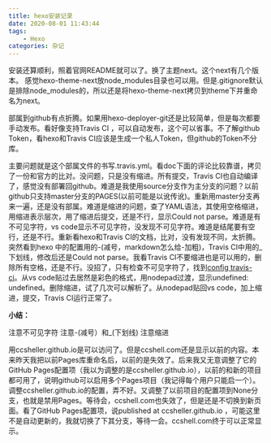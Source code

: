 ```yaml
---
title: hexo安装记录
date: 2020-08-01 11:43:44
tags:
    - Hexo
categories: 杂记
---
```


安装还算顺利，照着官网README就可以了。换了主题next。这个next有几个版本。
感觉hexo-theme-next放node_modules目录也可以用。但是.gitignore默认是排除node_modules的，所以还是将hexo-theme-next拷贝到theme下并重命名为next。

部属到github有点折腾。如果用hexo-deployer-git还是比较简单，但是每次都要手动发布。看好像支持Travis CI ，可以自动发布，这个可以省事。不了解github Token，看hexo和Travis CI应该是生成一个私人Token，但github的Token不分库。

主要问题就是这个部属文件的书写.travis.yml。看doc下面的评论比较靠谱，拷贝了一份和官方的比对。没问题，只是没有缩进。所有提交，Travis CI也自动编译了，感觉没有部署回github。难道是我使用source分支作为主分支的问题？以前github只支持master分支的PAGES(以前可能是以讹传讹)。重新用master分支再来一遍，还是没有部属。难道是缩进的问题，查了YAML语法，其使用空格缩进，用缩进表示层次，用了缩进后提交，还是不行，显示Could not parse。难道是有不可见字符，vs code显示不可见字符，没发现不可见字符。难道是结尾要有空行，还是不行。重新看hexo和Travis CI的文档，比对，没有发现不同，太折腾。突然看到hexo 中的配置用的-(减号，markdown怎么给-加粗)，Travis CI中用的_下划线，修改后还是Could not parse。我看Travis CI不要缩进也是可以用的，删除所有空格，还是不行。没招了，只有检查不可见字符了，找到[config travis-ci](https://config.travis-ci.com/explore)。从vs code贴过去居然是彩色的格式，用nodepad过渡，显示undefined: undefined。删除缩进，试了几次可以解析了。从nodepad贴回vs code，加上缩进，提交，Travis CI运行正常了。

**小结：**

注意不可见字符
注意-(减号）和_(下划线)
注意缩进

用ccsheller.github.io是可以访问了。但是ccshell.com还是显示以前的内容。本来昨天我把以前Pages库重命名后，以前的是失效了。后来我又无意调整了它的GitHub Pages配置项（我以为调整的是ccsheller.github.io），以前的和新的项目都可用了，说明github可以启用多个Pages项目（我记得每个用户只能启一个）。调整ccsheller.github.io的配置，弄不好。又调整了以前项目的配置项到None分支，也就是禁用Pages。等待会，ccshell.com也失效了，但是还是不切换到新页面。看了GitHub Pages配置项，说published at ccsheller.github.io ，可能这里不是自动更新的，我就切换了下其分支，等待一会。ccshell.com终于可以正常显示。